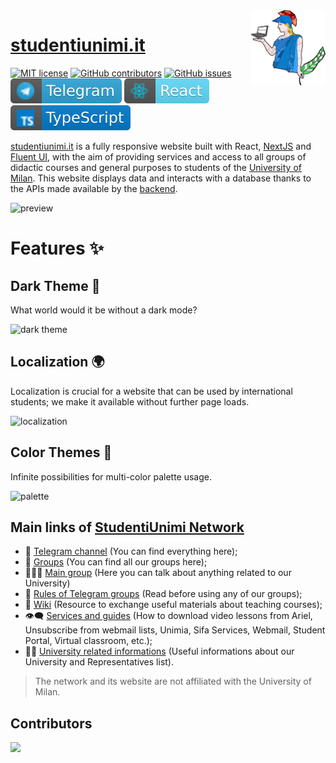 <img src="public/logo/unimi500.png" width="120" height="120" align="right" />

# [studentiunimi.it](https://studentiunimi.it/)
[![MIT license](https://img.shields.io/badge/License-MIT-blue.svg)](https://lbesson.mit-license.org/) 
[![GitHub contributors](https://badgen.net/github/contributors/StudentiUniMi/website)](https://GitHub.com/StudentiUniMi/website/graphs/contributors/)
[![GitHub issues](https://img.shields.io/github/issues/StudentiUniMi/website)](https://github.com/StudentiUniMi/website/issues/)
[![telegram](./public/svg/telegram.svg)](https://t.me/studenti_unimi) 
[![React](./public/svg/react.svg)](https://it.reactjs.org/) 
[![typescript](./public/svg/typescript.svg)](https://www.typescriptlang.org/) 

[studentiunimi.it](https://studentiunimi.it/) is a fully responsive website built with React, [NextJS](https://nextjs.org/) and [Fluent UI](https://developer.microsoft.com/en-us/fluentui#/), with the aim of providing services and access to all groups of didactic courses and general purposes to students of the [University of Milan](https://www.unimi.it/). This website displays data and interacts with a database thanks to the APIs made available by the [backend](https://github.com/StudentiUniMi/backend).

![preview](https://user-images.githubusercontent.com/52317197/169861477-0b81f4ae-8c49-4a0b-8e23-a75bb9107ae6.png)

# Features ✨
## Dark Theme 🌚
What world would it be without a dark mode?

![dark theme](https://user-images.githubusercontent.com/52317197/177864085-5764fc13-9657-45f3-bba5-48bd9edce863.png)

## Localization 🌍
Localization is crucial for a website that can be used by international students; we make it available without further page loads.

![localization](https://user-images.githubusercontent.com/52317197/177864684-6def6e5e-2fda-46e2-9435-2e5801db024f.png)

## Color Themes 🍭
Infinite possibilities for multi-color palette usage.

![palette](https://user-images.githubusercontent.com/52317197/177862579-77602480-a180-4ffd-bc8a-6f9df14f337a.png)

## Main links of [StudentiUnimi Network](https://github.com/StudentiUnimi)
- 🛫 [Telegram channel](https://t.me/studenti_unimi) (You can find everything here);
- 📝 [Groups](https://studentiunimi.it/courses/) (You can find all our groups here);
- 👨‍👨‍👦 [Main group](https://t.me/unimichat) (Here you can talk about anything related to our University)
- 📮 [Rules of Telegram groups](https://studentiunimi.it/rules/) (Read before using any of our groups);
- 📖 [Wiki](https://wiki.studentiunimi.it/) (Resource to exchange useful materials about teaching courses);
- 👁‍🗨 [Services and guides](http://unimia.studentiunimi.it/) (How to download video lessons from Ariel, Unsubscribe from webmail lists, Unimia, Sifa Services, Webmail, Student Portal, Virtual classroom, etc.);
- 👨‍💻 [University related informations](https://studentiunimi.it/representatives/) (Useful informations about our University and Representatives list).

> The network and its website are not affiliated with the University of Milan.

## Contributors
<a href="https://github.com/StudentiUniMi/website/graphs/contributors">
  <img src="https://contrib.rocks/image?repo=StudentiUniMi/website" />
</a>